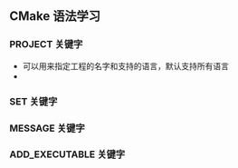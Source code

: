 ## CMake 语法学习
### PROJECT 关键字
- 可以用来指定工程的名字和支持的语言，默认支持所有语言
- 
### SET 关键字

### MESSAGE 关键字

### ADD_EXECUTABLE 关键字